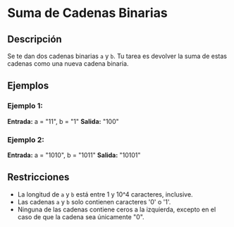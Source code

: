 # Suma de Cadenas Binarias

## Descripción

Se te dan dos cadenas binarias `a` y `b`. Tu tarea es devolver la suma de estas cadenas como una nueva cadena binaria.

## Ejemplos

### Ejemplo 1:

**Entrada:** a = "11", b = "1"
**Salida:** "100"

### Ejemplo 2:

**Entrada:** a = "1010", b = "1011"
**Salida:** "10101"

## Restricciones

- La longitud de `a` y `b` está entre 1 y 10^4 caracteres, inclusive.
- Las cadenas `a` y `b` solo contienen caracteres '0' o '1'.
- Ninguna de las cadenas contiene ceros a la izquierda, excepto en el caso de que la cadena sea únicamente "0".